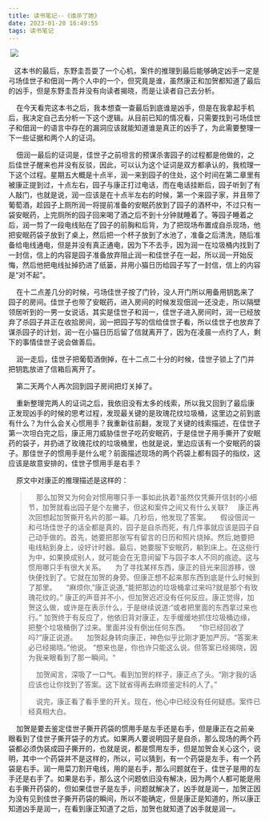 ```yaml
---
title: 读书笔记--《谁杀了她》
date: 2023-01-20 16:49:55
tags: 读书笔记
---
```


 ![](https://hxy-blog.oss-cn-beijing.aliyuncs.com/images/01a2825eec6cdba801215aa08db3bf.jpg@1280w_1l_2o_100sh.jpg)

   这本书的最后，东野圭吾耍了一个心机，案件的推理到最后能够确定凶手一定是弓场佳世子和佃润一两个人中的一个，但究竟是谁，虽然康正和加贺都知道了最后的凶手，但是东野圭吾并没有向读者揭晓，而是让读者自己去分析。

    在今天看完这本书之后，我本想查一查最后到底谁是凶手，但是在我拿起手机后，我决定自己去分析一下这个逻辑。从目前已知的情况看，只需要找到弓场佳世子和佃润一的语言中存在的漏洞应该就能知道谁是真正的凶手了，为此需要整理一下一些证据和两个人的证词。

    佃润一最后的证词是，佳世子之前坦言的预谋杀害园子的过程都是他做的，之后佳世子醒来也并没有反驳，因此，可以认为这个证词是双方都承认的，我梳理一下这个过程。星期五大概是十点半，润一来到园子的住处，这个时间在第二章里有被康正提到过，十点左右，园子与康正打过电话，而在电话挂断后，园子听到了有人敲门，也就是说，润一应该是在十点半左右的时候，第一个来园子家，并且带了葡萄酒，趁园子上厕所润一将提前准备的安眠药放到了园子的酒杯中，不过只有一袋安眠药，上完厕所的园子回来喝了酒之后不到十分钟就睡着了。等园子睡着之后，润一剪了一段电线贴在了园子的前胸和后背，为了把现场布置成自杀现场，他把安眠药袋子放到了桌上，然后把一个杯子放到了水池了，准备之后清洗，随后准备给电线通电，但是并没有真正通电，因为下不去手，因为润一在垃圾桶内找到了一封信，信上的内容是园子准备放弃阻止润一和佳世子在一起，所以润一开始反悔，然后他把电线扯掉扔进了纸篓，并用小猫日历给园子写了一封信，信上的内容是“对不起”。

    在十二点差几分的时候，弓场佳世子按了门铃，没人开门所以用备用钥匙来了园子的房间。佳世子也带了安眠药，进入房间的时候发现佃润一还没走，所以隔壁领居听到的一男一女说话，其实是佳世子和润一，佳世子进入房间时，润一已经放弃了杀园子并正在收拾房间，润一把园子写的信给佳世子看，所以佳世子也放弃了谋杀园子的计划，润一在小猫日历后留了信就离开了，因为在凌晨一点约了人，剩下的事情佳世子说会做善后。

    润一走后，佳世子把葡萄酒倒掉，在十二点二十分的时候，佳世子锁上了门并把钥匙放进了信箱后离开了。

    第二天两个人再次回到园子房间把灯关掉了。

    重新整理完两人的证词之后，我依旧没有太多的线索，所以我又回到了最后康正发现凶手的时候的思考过程，发现最关键的是玫瑰花纹垃圾桶，这里边之前到底有什么？为什么会关心惯用手？我重新往前翻，发现了关键的线索描述，在佳世子第一次坦白完之后，康正用刀威胁佳世子吃药安眠药，于是佳世子用手撕开了安眠药的袋子，并扔进了玫瑰花纹的垃圾桶里，也就是说，里边应该有一个安眠药的袋子。那佳世子的惯用手是什么呢？前面描述现场的两个药袋上都有园子的指纹，这应该是故意安排的，佳世子惯用手是右手？

    原文中对康正的推理描述是这样的：

>     那么加贺又为何会对惯用哪只手一事如此执着?虽然仅凭撕开信封的小细节，加贺就看出园子是个左撇子，但这和案件之间又有什么关联?
>     康正再次回想起加贺撕开名片的那一幕。几秒后，他发现了答案。
>     假设佃润一和弓场佳世子的话全都是真的，园子是自杀而死，有几件事就应该是园子自己动手做的。首先，她要把那张写有留言的日历和照片烧掉。然后,她要把电线粘到身上，设好计时器。最后，她要服下安眠药，躺到床上。在这些行为中，如果换成别人，就可能会在无意间留下与园子本人不同的痕迹。这与惯用哪只手有很大关系。
>     为了寻找某样东西，康正的目光来回游移，很快便找到了。它就在加贺的身旁。但康正想不起来那东西到底是什么时候到了那里。
>     “麻烦你,”康正说道,“能把那边的垃圾桶拿过来吗?就是那个有玫瑰花纹的。”
> 康正的声音并不小，但加贺迟迟没有任何反应。康正觉得，加
> 贺这么做，或许是在表示什么，于是继续说道:“或者把里面的东西拿过来也行。”
> 加贺终于有反应了，他依旧背对康正，左手缓缓地抓住垃圾桶边缘，把整个垃圾桶倒了过来。里面并没有倒出任何东西。
>     “你已经回收了吗?”康正说道。
>     加贺起身转向康正，神色似乎比刚才更加严厉。“答案未必已经揭晓。”他说。
> “想来也是，你也许只能这么说。但答案已经揭晓，因为我亲眼看到了那一瞬间。“
> 
>     加贺闻言，深吸了一口气。看到加贺的样子，康正点了头。“刚才我的话应该也让你找到了答案。这下就省得再去麻烦鉴定科的人了。”
> 
>     说完，康正看了看手里的开关。现在，他心中已经没有任何疑惑。案件已经真相大白。

    加贺是要去鉴定佳世子撕开药袋的惯用手是左手还是右手，但是康正在之前亲眼看到了佳世子撕开袋子的方式。如果两人要说明园子是自杀，那么现场的两个药袋都必须伪装成园子撕开的，也就是说，都是惯用左手，但是加贺会关心这个，说明，其中一个药袋并不是这样的，所以，可以猜到，有一个药袋是左手，有一个药袋是右手。润一用菜刀割开电线，用的是右手，那么问题就在于，佳世子是用的左手还是右手了。如果是右手，那么这个问题依旧没有解决，因为两个人都可能是用右手撕开药袋的，但如果佳世子是左手，问题就解决了，凶手就是润一，加贺正因为没有见到佳世子撕开药袋的瞬间，所以不能确定，但是康正是知道的，所以康正知道凶手是润一，在看到康正知道了之后，加贺也就知道了凶手就是润一。








